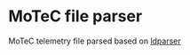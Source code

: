 # MoTeC file parser
MoTeC telemetry file parsed based on [ldparser](https://github.com/gotzl/ldparser)
